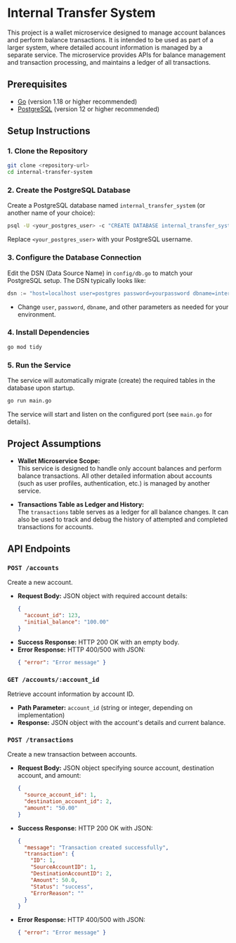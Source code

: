 # Internal Transfer System

This project is a wallet microservice designed to manage account balances and perform balance transactions. It is intended to be used as part of a larger system, where detailed account information is managed by a separate service. The microservice provides APIs for balance management and transaction processing, and maintains a ledger of all transactions.

## Prerequisites

- [Go](https://golang.org/dl/) (version 1.18 or higher recommended)
- [PostgreSQL](https://www.postgresql.org/download/) (version 12 or higher recommended)

## Setup Instructions

### 1. Clone the Repository

```bash
git clone <repository-url>
cd internal-transfer-system
```

### 2. Create the PostgreSQL Database

Create a PostgreSQL database named `internal_transfer_system` (or another name of your choice):

```bash
psql -U <your_postgres_user> -c "CREATE DATABASE internal_transfer_system;"
```

Replace `<your_postgres_user>` with your PostgreSQL username.

### 3. Configure the Database Connection

Edit the DSN (Data Source Name) in `config/db.go` to match your PostgreSQL setup. The DSN typically looks like:

```go
dsn := "host=localhost user=postgres password=yourpassword dbname=internal_transfer_system port=5432 sslmode=disable"
```

- Change `user`, `password`, `dbname`, and other parameters as needed for your environment.

### 4. Install Dependencies

```bash
go mod tidy
```

### 5. Run the Service

The service will automatically migrate (create) the required tables in the database upon startup.

```bash
go run main.go
```

The service will start and listen on the configured port (see `main.go` for details).

## Project Assumptions

- **Wallet Microservice Scope:**  
  This service is designed to handle only account balances and perform balance transactions. All other detailed information about accounts (such as user profiles, authentication, etc.) is managed by another service.

- **Transactions Table as Ledger and History:**  
  The `transactions` table serves as a ledger for all balance changes. It can also be used to track and debug the history of attempted and completed transactions for accounts.

## API Endpoints

### `POST /accounts`
Create a new account.

- **Request Body:** JSON object with required account details:
  ```json
  {
    "account_id": 123,
    "initial_balance": "100.00"
  }
  ```
- **Success Response:** HTTP 200 OK with an empty body.
- **Error Response:** HTTP 400/500 with JSON:
  ```json
  { "error": "Error message" }
  ```

### `GET /accounts/:account_id`
Retrieve account information by account ID.

- **Path Parameter:** `account_id` (string or integer, depending on implementation)
- **Response:** JSON object with the account's details and current balance.

### `POST /transactions`
Create a new transaction between accounts.

- **Request Body:** JSON object specifying source account, destination account, and amount:
  ```json
  {
    "source_account_id": 1,
    "destination_account_id": 2,
    "amount": "50.00"
  }
  ```
- **Success Response:** HTTP 200 OK with JSON:
  ```json
  {
    "message": "Transaction created successfully",
    "transaction": {
      "ID": 1,
      "SourceAccountID": 1,
      "DestinationAccountID": 2,
      "Amount": 50.0,
      "Status": "success",
      "ErrorReason": ""
    }
  }
  ```
- **Error Response:** HTTP 400/500 with JSON:
  ```json
  { "error": "Error message" }
  ```
